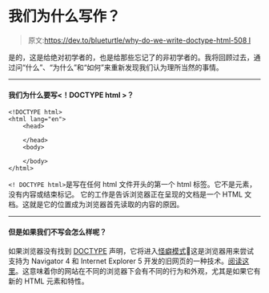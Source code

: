 # 我们为什么写作？

> 原文:[https://dev.to/blueturtle/why-do-we-write-doctype-html-508 I](https://dev.to/blueturtle/why-do-we-write--doctype-html--508i)

是的，这是给绝对初学者的，也是给那些忘记了的非初学者的。我将回顾过去，通过问“什么”、“为什么”和“如何”来重新发现我们认为理所当然的事情。

* * *

#### [](#why-do-we-write-lt-doctype-htmlgt-)我们为什么要写<！DOCTYPE html >？

```
<!DOCTYPE html>
<html lang="en">
    <head>

    </head>
    <body>

    </body>
</html> 
```

`<! DOCTYPE html>`是写在任何 html 文件开头的第一个 html 标签。它不是元素，没有内容或结束标记。
它的工作是告诉浏览器正在呈现的文档是一个 HTML 文档。这就是它的位置成为浏览器首先读取的内容的原因。

* * *

#### [](#but-what-would-happen-if-we-didnt-write-it)但是如果我们不写会怎么样呢？

如果浏览器没有找到 [DOCTYPE](https://developer.mozilla.org/en-US/docs/Glossary/Doctype) 声明，它将进入[怪癖模式](https://en.m.wikipedia.org/wiki/Quirks_mode)🤔这是浏览器用来尝试支持为 Navigator 4 和 Internet Explorer 5 开发的旧网页的一种技术。[阅读这里](https://developer.mozilla.org/en-US/docs/Web/HTML/Quirks_Mode_and_Standards_Mode)。这意味着你的网站在不同的浏览器下会有不同的行为和外观，尤其是如果它有新的 HTML 元素和特性。